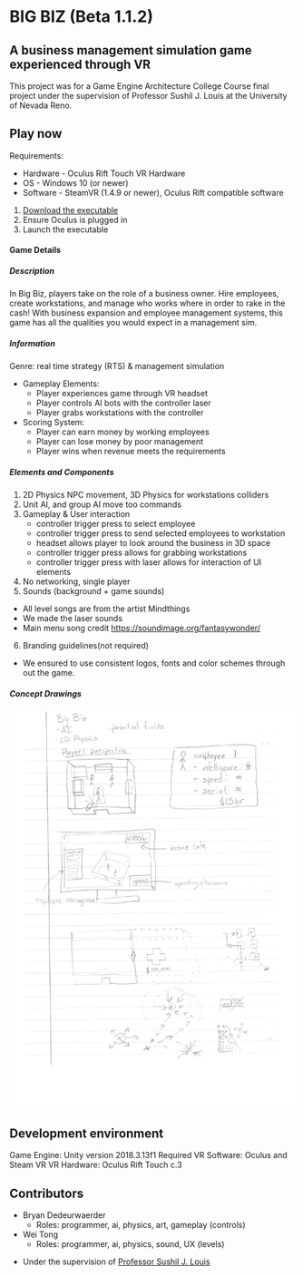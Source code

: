 # BIG BIZ (Beta 1.1.2)
## A business management simulation game experienced through VR

This project was for a Game Engine Architecture College Course final project under the supervision of Professor Sushil J. Louis at the University of Nevada Reno.

## Play now
Requirements:
* Hardware - Oculus Rift Touch VR Hardware
* OS - Windows 10 (or newer)
* Software - SteamVR (1.4.9 or newer), Oculus Rift compatible software

1. [Download the executable]()
2. Ensure Oculus is plugged in
3. Launch the executable

#### Game Details
##### Description
In Big Biz, players take on the role of a business owner. Hire employees, create workstations, and manage who works where in order to rake in the cash! With business expansion and employee management systems, this game has all the qualities you would expect in a management sim.

##### Information
Genre: real time strategy (RTS) & management simulation  
* Gameplay Elements:
     - Player experiences game through VR headset
     - Player controls AI bots with the controller laser
     - Player grabs workstations with the controller
* Scoring System:
     - Player can earn money by working employees
     - Player can lose money by poor management
     - Player wins when revenue meets the requirements

##### Elements and Components
1. 2D Physics NPC movement, 3D Physics for workstations colliders
2. Unit AI, and group AI move too commands
3. Gameplay & User interaction
   - controller trigger press to select employee
   - controller trigger press to send selected employees to workstation
   - headset allows player to look around the business in 3D space
   - controller trigger press allows for grabbing workstations
   - controller trigger press with laser allows for interaction of UI elements
4. No networking, single player
5. Sounds (background + game sounds)
  * All level songs are from the artist Mindthings
  * We made the laser sounds
  * Main menu song credit https://soundimage.org/fantasywonder/
6. Branding guidelines(not required)
  - We ensured to use consistent logos, fonts and color schemes through out the game.

##### Concept Drawings

  ![](img/game-concept.jpg)

## Development environment
Game Engine: Unity version 2018.3.13f1
Required VR Software: Oculus and Steam VR
VR Hardware: Oculus Rift Touch c.3

## Contributors
  * Bryan Dedeurwaerder
    * Roles: programmer, ai, physics, art, gameplay (controls)   
  * Wei Tong
    * Roles: programmer, ai, physics, sound, UX (levels)

- Under the supervision of [Professor Sushil J. Louis](https://www.cse.unr.edu/~sushil/)
